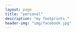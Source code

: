 ```yaml
---
layout: page
title: "personal"
description: "my footprints "
header-img: "img/facebook.jpg"
---
```

